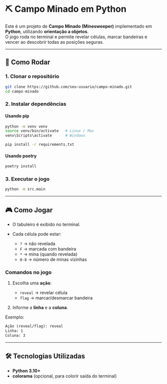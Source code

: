 # ⛏️ Campo Minado em Python

Este é um projeto de **Campo Minado (Minesweeper)** implementado em **Python**, utilizando **orientação a objetos**.  
O jogo roda no terminal e permite revelar células, marcar bandeiras e vencer ao descobrir todas as posições seguras.

---

## 🚀 Como Rodar

### 1. Clonar o repositório

```bash
git clone https://github.com/seu-usuario/campo-minado.git
cd campo-minado
```

### 2. Instalar dependências

#### Usando **pip**

```bash
python -m venv venv
source venv/bin/activate   # Linux / Mac
venv\Scripts\activate      # Windows

pip install -r requirements.txt
```

#### Usando **poetry**

```bash
poetry install
```

### 3. Executar o jogo

```bash
python -m src.main
```

---

## 🎮 Como Jogar

* O tabuleiro é exibido no terminal.
* Cada célula pode estar:

  * `?` → não revelada
  * `F` → marcada com bandeira
  * `*` → mina (quando revelada)
  * `0-8` → número de minas vizinhas

### Comandos no jogo

1. Escolha uma **ação**:

   * `reveal` → revelar célula
   * `flag` → marcar/desmarcar bandeira
2. Informe a **linha** e a **coluna**.

Exemplo:

```txt
Ação (reveal/flag): reveal
Linha: 1
Coluna: 3
```

---

## 🛠️ Tecnologias Utilizadas

* **Python 3.10+**
* **colorama** (opcional, para colorir saída do terminal)
